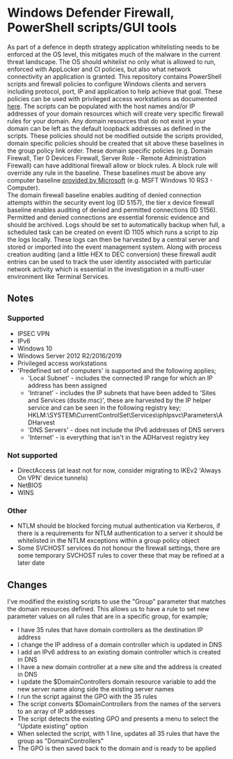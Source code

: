 # Windows Defender Firewall, PowerShell scripts/GUI tools
As part of a defence in depth strategy application whitelisting needs to be enforced at the OS level, this mitigates much of the malware in the current threat landscape. The OS should whitelist no only what is allowed to run, enforced with AppLocker and CI policies, but also what network connectivity an application is granted. This repository contains PowerShell scripts and firewall policies to configure Windows clients and servers including protocol, port, IP and application to help achieve that goal. These policies can be used with privileged access workstations as documented [here](https://aka.ms/cyberpaw).
The scripts can be populated with the host names and/or IP addresses of your domain resources which will create very specific firewall rules for your domain. Any domain resources that do not exist in your domain can be left as the default loopback addresses as defined in the scripts. 
These policies should not be modified outside the scripts provided, domain specific policies should be created that sit above these baselines in the group policy link order. These domain specific policies (e.g. Domain Firewall, Tier 0 Devices Firewall, Server Role - Remote Administration Firewall) can have additional firewall allow or block rules. A block rule will override any rule in the baseline.
These baselines must be above any computer baseline [provided by Microsoft](https://aka.ms/baselines) (e.g. MSFT Windows 10 RS3 - Computer).  
The domain firewall baseline enables auditing of denied connection attempts within the security event log (ID 5157), the tier x device firewall baseline enables auditing of denied and permitted connections (ID 5156). Permitted and denied connections are essential forensic evidence and should be archived. Logs should be set to automatically backup when full, a scheduled task can be created on event ID 1105 which runs a script to zip the logs locally. These logs can then be harvested by a central server and stored or imported into the event management system. Along with process creation auditing (and a little HEX to DEC conversion) these firewall audit entries can be used to track the user identity associated with particular network activity which is essential in the investigation in a multi-user environment like Terminal Services.
## Notes
### Supported  
 - IPSEC VPN  
 - IPv6  
 - Windows 10  
 - Windows Server 2012 R2/2016/2019
 - Privileged access workstations  
 - 'Predefined set of computers' is supported and the following applies;  
   - 'Local Subnet' - includes the connected IP range for which an IP address has been assigned  
   - 'Intranet' - includes the IP subnets that have been added to 'Sites and Services (dssite.msc)', these are harvested by the IP helper service and can be seen in the following registry key;  
                  HKLM:\SYSTEM\CurrentControlSet\Services\iphlpsvc\Parameters\ADHarvest  
   - 'DNS Servers' - does not include the IPv6 addresses of DNS servers  
   - 'Internet' - is everything that isn't in the ADHarvest registry key  
### Not supported
 - DirectAccess (at least not for now, consider migrating to IKEv2 'Always On VPN' device tunnels)
 - NetBIOS  
 - WINS  
### Other
 - NTLM should be blocked forcing mutual authentication via Kerberos, if there is a requirements for NTLM authentication to a server it should be whitelisted in the NTLM exceptions within a group policy object  
 - Some SVCHOST services do not honour the firewall settings, there are some temporary SVCHOST rules to cover these that may be refined at a later date  
## Changes
I've modified the existing scripts to use the "Group" parameter that matches the domain resources defined. This allows us to have a rule to set new parameter values on all rules that are in a specific group, for example;
 - I have 35 rules that have domain controllers as the destination IP address
 - I change the IP address of a domain controller which is updated in DNS
 - I add an IPv6 address to an existing domain controller which is created in DNS
 - I have a new domain controller at a new site and the address is created in DNS
 - I update the $DomainControllers domain resource variable to add the new server name along side the existing server names
 - I run the script against the GPO with the 35 rules
 - The script converts $DomainControllers from the names of the servers to an array of IP addresses
 - The script detects the existing GPO and presents a menu to select the "Update existing" option
 - When selected the script, with 1 line, updates all 35 rules that have the group as "DomainControllers"
 - The GPO is then saved back to the domain and is ready to be applied
